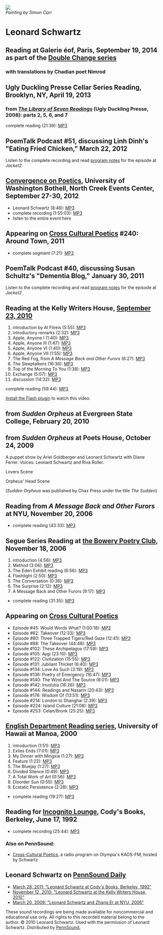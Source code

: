 ![](http://media.sas.upenn.edu/pennsound/misc/Images/Schwartz-by-Simon-Carr.jpg)  
*Painting by Simon Carr*

Leonard Schwartz
================

Reading at Galerie éof, Paris, September 19, 2014 as part of the [Double Change series](Double-Change.php)
----------------------------------------------------------------------------------------------------------

### with translations by Chadian poet Nimrod

  

Ugly Duckling Presse Cellar Series Reading, Brooklyn, NY, April 19, 2013
------------------------------------------------------------------------

### from *[The Library of Seven Readings](http://www.uglyducklingpresse.org/archive/online-reading-old/the-library-of-seven-readings-by-leonard-schwartz/)* (Ugly Duckling Presse, 2008): parts 2, 5, 6, and 7

complete reading (21:39): [MP3](https://media.sas.upenn.edu/pennsound/authors/Schwartz/Schwartz-Leonard_Ugly-Duckling-Cellar-Series_Brooklyn_4-19-13.mp3)

PoemTalk Podcast \#51, discussing Linh Dinh's "Eating Fried Chicken," March 22, 2012
------------------------------------------------------------------------------------

Listen to the complete recording and read [program notes](http://jacket2.org/podcasts/why-apples-can-cause-riots-poemtalk-51) for the episode at *Jacket2*.

[Convergence on Poetics](http://www.uwb.edu/mfa/curriculum/program-events/fallconvergence), University of Washington Bothell, North Creek Events Center, September 27-30, 2012
------------------------------------------------------------------------------------------------------------------------------------------------------------------------------

-   Leonard Schwartz (8:46): [MP3](http://media.sas.upenn.edu/pennsound/groups/Bothell/09-28-12/Convergence_07_Schwartz-Leonard_U-WA-Bothell_09-28-12.mp3)
-   complete recording (1:55:03): [MP3](http://media.sas.upenn.edu/pennsound/groups/Bothell/09-28-12/Convergence_Complete-Recording_U-WA-Bothell_09-28-12.mp3)
-   listen to the entire event here

Appearing on [Cross Cultural Poetics](XCP.php#240) \#240: Around Town, 2011
---------------------------------------------------------------------------

-   complete segment (7:21): [MP3](http://media.sas.upenn.edu/pennsound/groups/XCP/CCP_240_02_Schwartz_Around-Town_2011.mp3)

PoemTalk Podcast \#40, discussing Susan Schultz's "Dementia Blog," January 30, 2011
-----------------------------------------------------------------------------------

Listen to the complete recording and read [program notes](https://jacket2.org/commentary/loss-reverse-poemtalk-40) for the episode at *Jacket2*.

Reading at the Kelly Writers House, [September 23, 2010](http://writing.upenn.edu/wh/calendar/0910.php#23)
----------------------------------------------------------------------------------------------------------

1.  introduction by Al Filreis (5:55): [MP3](http://media.sas.upenn.edu/pennsound/authors/Schwartz/KWH_09-23-2010/Schwartz-Leonard_01_Al-Filreis-Intro_KWH-UPenn_09-23-2010.mp3)
2.  introductory remarks (2:32): [MP3](http://media.sas.upenn.edu/pennsound/authors/Schwartz/KWH_09-23-2010/Schwartz-Leonard_02_Intro_KWH-UPenn_09-23-2010.mp3)
3.  Apple, Anyone I (1:40): [MP3](http://media.sas.upenn.edu/pennsound/authors/Schwartz/KWH_09-23-2010/Schwartz-Leonard_03_Apple-Anyone-I_KWH-UPenn_09-23-2010.mp3)
4.  Apple, Anyone III (1:47): [MP3](http://media.sas.upenn.edu/pennsound/authors/Schwartz/KWH_09-23-2010/Schwartz-Leonard_04_Apple-Anyone-III_KWH-UPenn_09-23-2010.mp3)
5.  Apple, Anyone VI (1:40): [MP3](http://media.sas.upenn.edu/pennsound/authors/Schwartz/KWH_09-23-2010/Schwartz-Leonard_05_Apple-Anyone-VI_KWH-UPenn_09-23-2010.mp3)
6.  Apple, Anyone VII (1:55): [MP3](http://media.sas.upenn.edu/pennsound/authors/Schwartz/KWH_09-23-2010/Schwartz-Leonard_06_Apple-Anyone-VII_KWH-UPenn_09-23-2010.mp3)
7.  The Red Fog, from *A Message Back and Other Furors* (6:27): [MP3](http://media.sas.upenn.edu/pennsound/authors/Schwartz/KWH_09-23-2010/Schwartz-Leonard_07_The-Red-Fog_A-Message-Back_KWH-UPenn_09-23-2010.mp3)
8.  The Sleeptalkers (16:36): [MP3](http://media.sas.upenn.edu/pennsound/authors/Schwartz/KWH_09-23-2010/Schwartz-Leonard_08_The-Sleeptalkers_KWH-UPenn_09-23-2010.mp3)
9.  Top of the Morning To You (1:38): [MP3](http://media.sas.upenn.edu/pennsound/authors/Schwartz/KWH_09-23-2010/Schwartz-Leonard_09_Top-of-the-Morning_KWH-UPenn_09-23-2010.mp3)
10. Exchange (5:07): [MP3](http://media.sas.upenn.edu/pennsound/authors/Schwartz/KWH_09-23-2010/Schwartz-Leonard_10_Exchange_KWH-UPenn_09-23-2010.mp3)
11. discussion (14:32): [MP3](http://media.sas.upenn.edu/pennsound/authors/Schwartz/KWH_09-23-2010/Schwartz-Leonard_11_discussion_KWH-UPenn_09-23-2010.mp3)

complete reading (59:44): [MP3](http://media.sas.upenn.edu/pennsound/authors/Schwartz/KWH_09-23-2010/Schwartz-Leonard_reading_KWH-UPenn_09-23-2010.mp3)

[Install the Flash plugin](http://get.adobe.com/flashplayer/) to watch this video.

from *Sudden Orpheus* at Evergreen State College, February 20, 2010
-------------------------------------------------------------------

from *Sudden Orpheus* at Poets House, October 24, 2009
------------------------------------------------------

A puppet show by Ariel Goldberger and Leonard Schwartz with Diane Ferrer. Voices: Leonard Schwartz and Riva Roller.

Lovers Scene

Orpheus' Head Scene

(*Sudden Orpheus* was published by Chax Press under the title *The Sudden*)


Reading from *A Message Back and Other Furors* at NYU, November 20, 2006
------------------------------------------------------------------------

-   complete reading (43:33): [MP3](http://media.sas.upenn.edu/pennsound/authors/Schwartz/Schwartz-Leonard_Complete-Reading_NYU_11-20-06.mp3)


Segue Series Reading at [the Bowery Poetry Club](http://writing.upenn.edu/pennsound/x/Segue-BPC.html), November 18, 2006
------------------------------------------------------------------------------------------------------------------------

1.  introduction (4:56): [MP3](http://media.sas.upenn.edu/pennsound/authors/Schwartz/Segue-11-18-06/Schwartz-Leonard_01_Introduction_Segue_NY_11-18-06.mp3)
2.  Method (3:06): [MP3](http://media.sas.upenn.edu/pennsound/authors/Schwartz/Segue-11-18-06/Schwartz-Leonard_02_Method_Segue_NY_11-18-06.mp3)
3.  The Eden Exhibit reading (6:56): [MP3](http://media.sas.upenn.edu/pennsound/authors/Schwartz/Segue-11-18-06/Schwartz-Leonard_03_The-Eden-Exhibit_Segue_NY_11-18-06.mp3)
4.  Flashlight (2:50): [MP3](http://media.sas.upenn.edu/pennsound/authors/Schwartz/Segue-11-18-06/Schwartz-Leonard_04_Flashlight_Segue_NY_11-18-06.mp3)
5.  The Conversation (0:38): [MP3](http://media.sas.upenn.edu/pennsound/authors/Schwartz/Segue-11-18-06/Schwartz-Leonard_06_The-Conversation_Segue_NY_11-18-06.mp3)
6.  The Surprise (2:12): [MP3](http://media.sas.upenn.edu/pennsound/authors/Schwartz/Segue-11-18-06/Schwartz-Leonard_07_The-Surprise_Segue_NY_11-18-06.mp3)
7.  A Message Back and Other Furors (9:17): [MP3](http://media.sas.upenn.edu/pennsound/authors/Schwartz/Segue-11-18-06/Schwartz-Leonard_08_A-Message-Back-And-Other-Furors_Segue_NY_11-18-06.mp3)

-   complete reading (31:35): [MP3](http://media.sas.upenn.edu/pennsound/authors/Schwartz/Schwartz-Leonard_Segue_NY_11-18-06.mp3)

Appearing on [Cross Cultural Poetics](http://writing.upenn.edu/pennsound/x/XCP.html)
------------------------------------------------------------------------------------

-   Episode \#45: Would Words What? (1:00:18): [MP3](http://media.sas.upenn.edu/pennsound/groups/XCP/XCP_45_Mann_Schwartz_Roche_2004.mp3)
-   Episode \#62: Takeover (12:33): [MP3](http://media.sas.upenn.edu/pennsound/groups/XCP/XCP_62_Schwartz_2004.mp3)
-   Episode \#80: Three Trapped Tigers/Red Gaze (12:41): [MP3](http://media.sas.upenn.edu/pennsound/groups/XCP/XCP_80_Schwartz-readng-Guest_2005.mp3)
-   Episode \#88: The Takeover (44:48): [MP3](http://media.sas.upenn.edu/pennsound/groups/XCP/XCP_88_Schwartz_2005.mp3)
-   Episode \#102: These Archipelagos (17:59): [MP3](http://media.sas.upenn.edu/pennsound/groups/XCP/XCP_102_Schwartz-readng-Crevel_2-26-06.mp3)
-   Episode \#105: Aygi (23:10): [MP3](http://media.sas.upenn.edu/pennsound/groups/XCP/XCP_105_Schwartz-reads-Aygi_04-16-06.mp3)
-   Episode \#122: Civilization (15:55): [MP3](http://media.sas.upenn.edu/pennsound/groups/XCP/XCP_122_Dante_1-7-07.mp3)
-   Episode \#131: Jubilant Thicket (6:40): [MP3](http://media.sas.upenn.edu/pennsound/groups/XCP/XCP_131_Schwartz-reads-Jonas_2-25-07.mp3)
-   Episode \#134: Love As Such (3:19): [MP3](http://media.sas.upenn.edu/pennsound/groups/XCP/XCP_134_Schwartz_3-18-07.mp3)
-   Episode \#136: Poetry of Emergency (16:47): [MP3](http://media.sas.upenn.edu/pennsound/groups/XCP/XCP_136_Schwartz_4-8-07.mp3)
-   Episode \#140: The Wind And The Source (8:01): [MP3](http://media.sas.upenn.edu/pennsound/groups/XCP/XCP_140_Schwartz_5-6-07.mp3)
-   Episode \#142: Involutia (16:26): [MP3](http://media.sas.upenn.edu/pennsound/groups/XCP/XCP_142_Schwartz_6-3-07.mp3)
-   Episode \#144: Readings and Nasarin (20:43): [MP3](http://media.sas.upenn.edu/pennsound/groups/XCP/XCP_144_Readings_6-17-07.mp3)
-   Episode \#176: Wisdom Of (13:51): [MP3](http://media.sas.upenn.edu/pennsound/authors/Ponge/Ponge-Francis_Complete-Interview_XCP_11-16-08.mp3)
-   Episode \#214: London to Shanghai (2:39): [MP3](http://media.sas.upenn.edu/pennsound/groups/XCP/XCP_214_Schwartz_2-4-10.mp3)
-   Episode \#224: Island Culture (21:08): [MP3](http://media.sas.upenn.edu/pennsound/groups/XCP/XCP_224_Schwartz_12-1-10.mp3)
-   Episode \#253: Celan/Bronk (25:25): [MP3](http://media.sas.upenn.edu/pennsound/groups/XCP/XCP_253_2-Newell_2012.mp3)

[English Department Reading series](http://writing.upenn.edu/pennsound/x/UHM.html#Schwartz_2000), University of Hawaii at Manoa, 2000
-------------------------------------------------------------------------------------------------------------------------------------

1.  introduction (1:51): [MP3](http://media.sas.upenn.edu/pennsound/authors/Schwartz/UHM/Schwartz-Leonard_1_Introduction_English-Dept_UHM_2000.mp3)
2.  Exiles Ends (7:01): [MP3](http://media.sas.upenn.edu/pennsound/authors/Schwartz/UHM/Schwartz-Leonard_2_Exiles-Ends_English-Dept_UHM_2000.mp3)
3.  My Dinner with Mingxia (1:27): [MP3](http://media.sas.upenn.edu/pennsound/authors/Schwartz/UHM/Schwartz-Leonard_3_My-Dinner-with-Mingxia_English-Dept_UHM_2000.mp3)
4.  Feature (1:22): [MP3](http://media.sas.upenn.edu/pennsound/authors/Schwartz/UHM/Schwartz-Leonard_4_Feature_English-Dept_UHM_2000.mp3)
5.  The Bluejay (1:27): [MP3](http://media.sas.upenn.edu/pennsound/authors/Schwartz/UHM/Schwartz-Leonard_5_The-Bluejay_English-Dept_UHM_2000.mp3)
6.  Divided Silence (0:49): [MP3](http://media.sas.upenn.edu/pennsound/authors/Schwartz/UHM/Schwartz-Leonard_6_Divided-Silence_English-Dept_UHM_2000.mp3)
7.  A Total Work of Art (0:56): [MP3](http://media.sas.upenn.edu/pennsound/authors/Schwartz/UHM/Schwartz-Leonard_7_A-Total-Work_English-Dept_UHM_2000.mp3)
8.  Disorder Sun (0:55): [MP3](http://media.sas.upenn.edu/pennsound/authors/Schwartz/UHM/Schwartz-Leonard_8_Disorder-Sun_English-Dept_UHM_2000.mp3)
9.  Ecstatic Persistence (2:28): [MP3](http://media.sas.upenn.edu/pennsound/authors/Schwartz/UHM/Schwartz-Leonard_9_Ecstatic-Persistence_English-Dept_UHM_2000.mp3)

-   complete reading (19:27): [MP3](http://media.sas.upenn.edu/pennsound/authors/Schwartz/UHM/Schwartz-Leonard_English-Dept_UHM_2000.mp3)


Reading for [Incognito Lounge](http://writing.upenn.edu/pennsound/x/Incognito-Lounge.php), Cody's Books, Berkeley, June 17, 1992
--------------------------------------------------------------------------------------------------------------------------------

-   complete recording (25:44): [MP3](http://media.sas.upenn.edu/pennsound/authors/Schwartz/Schwartz-Leonard_01_Codys-Books_Berkeley_17-June-1992.mp3)

### Also on PennSound:

-   [Cross-Cultural Poetics](http://writing.upenn.edu/pennsound/x/XCP.html), a radio program on Olympia's KAOS-FM, hosted by Schwartz

Leonard Schwartz on [PennSound Daily](http://writing.upenn.edu/pennsound/daily)
-------------------------------------------------------------------------------

-   [March 28, 2011: "Leonard Schwartz at Cody's Books, Berkeley, 1992"](http://writing.upenn.edu/pennsound/daily/201103.php#28_18:39)
-   [November 12, 2010: "Leonard Schwartz at the Kelly Writers House, 2010"](http://writing.upenn.edu/pennsound/daily/201011.php#12_12:36)
-   [March 20, 2009: "Leonard Schwartz and Zhang Er at NYU, 2006"](http://writing.upenn.edu/pennsound/daily/200903.php#20_16:08)

These sound recordings are being made available for noncommercial and educational use only.
All rights to this recorded material belong to the author. © 2010 Leonard Schwartz.
Used with the permission of Leonard Schwartz. Distributed by [PennSound.](../index.html)
